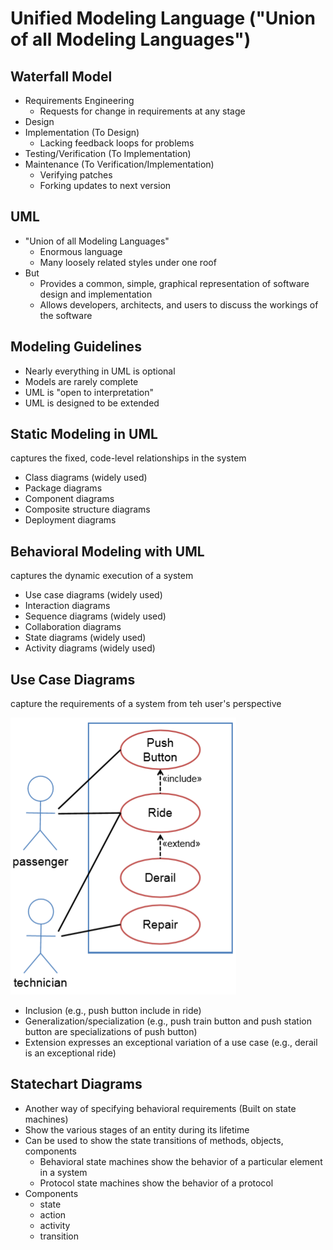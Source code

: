 # Unified Modeling Language ("Union of all Modeling Languages")
## Waterfall Model
- Requirements Engineering
  - Requests for change in requirements at any stage
- Design
- Implementation (To Design)
  - Lacking feedback loops for problems
- Testing/Verification (To Implementation)
- Maintenance (To Verification/Implementation)
  - Verifying patches
  - Forking updates to next version
## UML
- "Union of all Modeling Languages"
  - Enormous language
  - Many loosely related styles under one roof
- But
  - Provides a common, simple, graphical representation of software design and implementation
  - Allows developers, architects, and users to discuss the workings of the software
## Modeling Guidelines
- Nearly everything in UML is optional
- Models are rarely complete
- UML is "open to interpretation"
- UML is designed to be extended
## Static Modeling in UML
captures the fixed, code-level relationships in the system
- Class diagrams (widely used)
- Package diagrams
- Component diagrams
- Composite structure diagrams
- Deployment diagrams
## Behavioral Modeling with UML
captures the dynamic execution of a system
- Use case diagrams (widely used)
- Interaction diagrams
- Sequence diagrams (widely used)
- Collaboration diagrams
- State diagrams (widely used)
- Activity diagrams (widely used)
## Use Case Diagrams
capture the requirements of a system from teh user's perspective

![image](https://github.com/Swiftwdwd/Object-Oriented-Analysis-Design-Notes/blob/master/QQ截图20200102112234.png)
- Inclusion (e.g., push button include in ride)
- Generalization/specialization (e.g., push train button and push station button are specializations of push button)
- Extension expresses an exceptional variation of a use case (e.g., derail is an exceptional ride)
## Statechart Diagrams
- Another way of specifying behavioral requirements (Built on state machines)
- Show the various stages of an entity during its lifetime
- Can be used to show the state transitions of methods, objects, components
  - Behavioral state machines show the behavior of a particular element in a system
  - Protocol state machines show the behavior of a protocol
- Components
  - state
  - action
  - activity
  - transition
